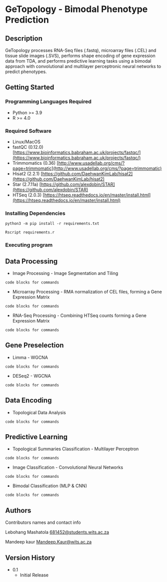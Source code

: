 # GeTopology - Bimodal Phenotype Prediction

## Description

GeTopology processes RNA-Seq files (.fastq), microarray files (.CEL) and tissue slide images (.SVS), performs shape encoding of gene expression data from TDA, and performs predictive learning tasks using a bimodal approach with convolutional and multilayer perceptronic neural networks to predict phenotypes. 

## Getting Started

### Programming Languages Required

* Python >= 3.9 
* R >= 4.0

### Required Software

* Linux/MacOS
* fastQC (0.12.0) [https://www.bioinformatics.babraham.ac.uk/projects/fastqc/](https://www.bioinformatics.babraham.ac.uk/projects/fastqc/)
* Trimmomatics (0.36) [http://www.usadellab.org/cms/?page=trimmomatic](http://www.usadellab.org/cms/?page=trimmomatic)
* Hisat2 (2.2.1) [https://github.com/DaehwanKimLab/hisat2](https://github.com/DaehwanKimLab/hisat2)
* Star (2.7.11a) [https://github.com/alexdobin/STAR](https://github.com/alexdobin/STAR)
* HTSeq (2.0.3) [https://htseq.readthedocs.io/en/master/install.html](https://htseq.readthedocs.io/en/master/install.html)

### Installing Dependencies


```
python3 -m pip install -r requirements.txt
```

```
Rscript requirements.r
```

### Executing program
## Data Processing
* Image Processing - Image Segmentation and Tiling
```
code blocks for commands
```
* Microarray Processing - RMA normalization of CEL files, forming a Gene Expression Matrix
```
code blocks for commands
```

* RNA-Seq Processing - Combining HTSeq counts forming a Gene Expression Matrix
```
code blocks for commands
```
## Gene Preselection

* Limma - WGCNA
```
code blocks for commands
```
* DESeq2 - WGCNA 
```
code blocks for commands
```

## Data Encoding

* Topological Data Analysis 
```
code blocks for commands
```

## Predictive Learning 

* Topological Summaries Classification - Multilayer Perceptron
```
code blocks for commands
```

* Image Classification - Convolutional Neural Networks
```
code blocks for commands
```

* Bimodal Classification (MLP & CNN)
```
code blocks for commands
```

## Authors

Contributors names and contact info

Lebohang Mashatola  [681452@students.wits.ac.za](681452@students.wits.ac.za)

Mandeep kaur [Mandeep.Kaur@wits.ac.za](Mandeep.Kaur@wits.ac.za)

## Version History

* 0.1
    * Initial Release



